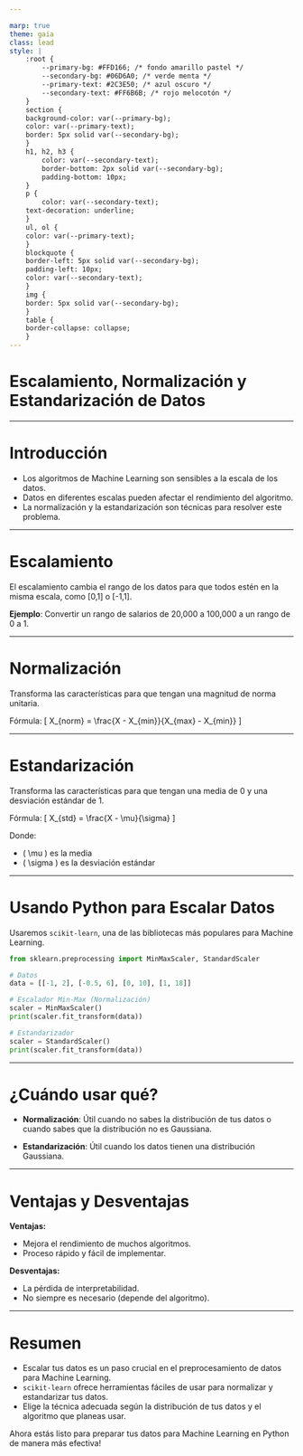 ```yaml
---

marp: true
theme: gaia
class: lead
style: |
    :root {
        --primary-bg: #FFD166; /* fondo amarillo pastel */
        --secondary-bg: #06D6A0; /* verde menta */
        --primary-text: #2C3E50; /* azul oscuro */
        --secondary-text: #FF6B6B; /* rojo melocotón */
    }
    section {
    background-color: var(--primary-bg);
    color: var(--primary-text);
    border: 5px solid var(--secondary-bg);
    }
    h1, h2, h3 {
        color: var(--secondary-text);
        border-bottom: 2px solid var(--secondary-bg);
        padding-bottom: 10px;
    }
    p {
        color: var(--secondary-text);
    text-decoration: underline;
    }
    ul, ol {
    color: var(--primary-text);
    }
    blockquote {
    border-left: 5px solid var(--secondary-bg);
    padding-left: 10px;
    color: var(--secondary-text);
    }
    img {
    border: 5px solid var(--secondary-bg);
    }
    table {
    border-collapse: collapse;
    }
---
```


# Escalamiento, Normalización y Estandarización de Datos

---

# Introducción

- Los algoritmos de Machine Learning son sensibles a la escala de los datos.
- Datos en diferentes escalas pueden afectar el rendimiento del algoritmo.
- La normalización y la estandarización son técnicas para resolver este problema.

---

# Escalamiento

El escalamiento cambia el rango de los datos para que todos estén en la misma escala, como [0,1] o [-1,1].

**Ejemplo**: Convertir un rango de salarios de 20,000 a 100,000 a un rango de 0 a 1.

---

# Normalización

Transforma las características para que tengan una magnitud de norma unitaria. 

Fórmula:
\[ X_{norm} = \frac{X - X_{min}}{X_{max} - X_{min}} \]

---

# Estandarización

Transforma las características para que tengan una media de 0 y una desviación estándar de 1.

Fórmula:
\[ X_{std} = \frac{X - \mu}{\sigma} \]

Donde:
- \( \mu \) es la media
- \( \sigma \) es la desviación estándar

---

# Usando Python para Escalar Datos

Usaremos `scikit-learn`, una de las bibliotecas más populares para Machine Learning.

```python
from sklearn.preprocessing import MinMaxScaler, StandardScaler

# Datos
data = [[-1, 2], [-0.5, 6], [0, 10], [1, 18]]

# Escalador Min-Max (Normalización)
scaler = MinMaxScaler()
print(scaler.fit_transform(data))

# Estandarizador
scaler = StandardScaler()
print(scaler.fit_transform(data))
```

---

# ¿Cuándo usar qué?

- **Normalización**: Útil cuando no sabes la distribución de tus datos o cuando sabes que la distribución no es Gaussiana.
  
- **Estandarización**: Útil cuando los datos tienen una distribución Gaussiana.

---

# Ventajas y Desventajas

**Ventajas:**
- Mejora el rendimiento de muchos algoritmos.
- Proceso rápido y fácil de implementar.

**Desventajas:**
- La pérdida de interpretabilidad.
- No siempre es necesario (depende del algoritmo).

---

# Resumen

- Escalar tus datos es un paso crucial en el preprocesamiento de datos para Machine Learning.
- `scikit-learn` ofrece herramientas fáciles de usar para normalizar y estandarizar tus datos.
- Elige la técnica adecuada según la distribución de tus datos y el algoritmo que planeas usar.

Ahora estás listo para preparar tus datos para Machine Learning en Python de manera más efectiva!
